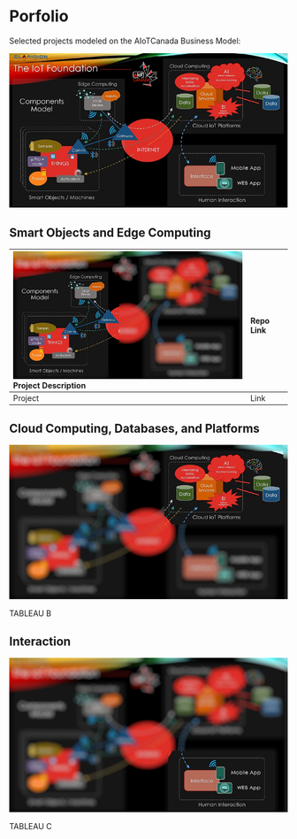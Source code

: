# Porfolio

Selected projects modeled on the  AIoTCanada Business Model:

<img src="img/model1.jpg" alt="Modèle d'AIoTCanada" width="700">

## Smart Objects and Edge Computing

| <img src="img/model1a.jpg" alt="Modèle d'AIoTCanada" width="500"> <br> Project Description | <br> Repo Link |
|:-----|:-----|
| Project | Link |

## Cloud Computing, Databases, and Platforms

![Modèle d'AIoTCanada](img/model1b.jpg "Modèle d'AIoTCanada")

TABLEAU B

## Interaction
 
![Modèle d'AIoTCanada](img/model1c.jpg "Modèle d'AIoTCanada")

TABLEAU C
